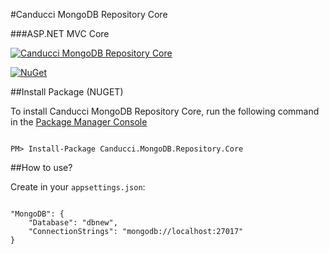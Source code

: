 
#Canducci MongoDB Repository Core

###ASP.NET MVC Core

[![Canducci MongoDB Repository Core](http://i666.photobucket.com/albums/vv25/netdragoon/nosql_zpsefi6szxd.png)](https://www.nuget.org/packages/Canducci.MongoDB.Repository.Core/)

[![NuGet](https://img.shields.io/nuget/v/Canducci.MongoDB.Repository.Core.svg?style=plastic&label=version)](https://www.nuget.org/packages/Canducci.MongoDB.Repository.Core/)

##Install Package (NUGET)

To install Canducci MongoDB Repository Core, run the following command in the [Package Manager Console](http://docs.nuget.org/consume/package-manager-console)

```Csharp

PM> Install-Package Canducci.MongoDB.Repository.Core

```

##How to use?

Create in your `appsettings.json`:

```Csharp

"MongoDB": {
    "Database": "dbnew",
    "ConnectionStrings": "mongodb://localhost:27017"
}
```
